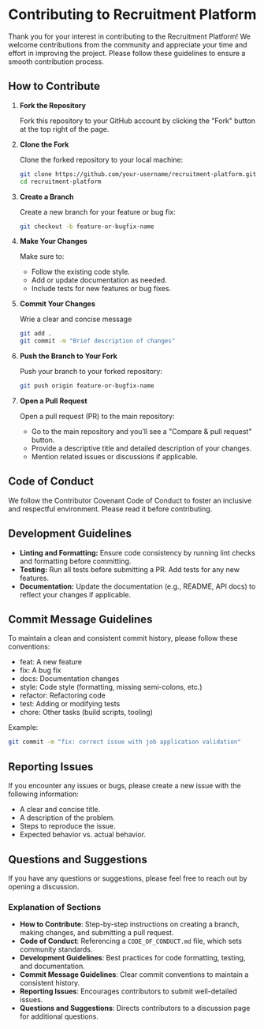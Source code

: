 # Contributing to Recruitment Platform

Thank you for your interest in contributing to the Recruitment Platform! We welcome contributions from the community and appreciate your time and effort in improving the project. Please follow these guidelines to ensure a smooth contribution process.

## How to Contribute

1. **Fork the Repository**

   Fork this repository to your GitHub account by clicking the "Fork" button at the top right of the page.

2. **Clone the Fork**

   Clone the forked repository to your local machine:

   ```bash
   git clone https://github.com/your-username/recruitment-platform.git
   cd recruitment-platform
   ```

3. **Create a Branch**

   Create a new branch for your feature or bug fix:

   ```bash
   git checkout -b feature-or-bugfix-name
   ```

4. **Make Your Changes**

   Make sure to:

   - Follow the existing code style.
   - Add or update documentation as needed.
   - Include tests for new features or bug fixes.

5. **Commit Your Changes**

   Wrie a clear and concise message

   ```bash
   git add .
   git commit -m "Brief description of changes"
   ```

6. **Push the Branch to Your Fork**

   Push your branch to your forked repository:

   ```bash
   git push origin feature-or-bugfix-name
   ```

7. **Open a Pull Request**

   Open a pull request (PR) to the main repository:
   - Go to the main repository and you’ll see a "Compare & pull request" button.
   - Provide a descriptive title and detailed description of your changes.
   - Mention related issues or discussions if applicable.

## Code of Conduct

We follow the Contributor Covenant Code of Conduct to foster an inclusive and respectful environment. Please read it before contributing.

## Development Guidelines

- **Linting and Formatting:** Ensure code consistency by running lint checks and formatting before committing.
- **Testing:** Run all tests before submitting a PR. Add tests for any new features.
- **Documentation:** Update the documentation (e.g., README, API docs) to reflect your changes if applicable.

## Commit Message Guidelines

To maintain a clean and consistent commit history, please follow these conventions:
- feat: A new feature
- fix: A bug fix
- docs: Documentation changes
- style: Code style (formatting, missing semi-colons, etc.)
- refactor: Refactoring code
- test: Adding or modifying tests
- chore: Other tasks (build scripts, tooling)

Example:

```bash
git commit -m "fix: correct issue with job application validation"
```

## Reporting Issues

If you encounter any issues or bugs, please create a new issue with the following information:
- A clear and concise title.
- A description of the problem.
- Steps to reproduce the issue.
- Expected behavior vs. actual behavior.

## Questions and Suggestions

If you have any questions or suggestions, please feel free to reach out by opening a discussion.


### Explanation of Sections

- **How to Contribute**: Step-by-step instructions on creating a branch, making changes, and submitting a pull request.
- **Code of Conduct**: Referencing a `CODE_OF_CONDUCT.md` file, which sets community standards.
- **Development Guidelines**: Best practices for code formatting, testing, and documentation.
- **Commit Message Guidelines**: Clear commit conventions to maintain a consistent history.
- **Reporting Issues**: Encourages contributors to submit well-detailed issues.
- **Questions and Suggestions**: Directs contributors to a discussion page for additional questions.

